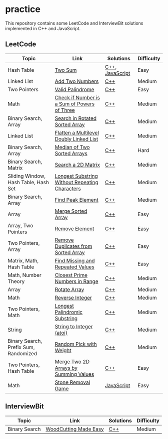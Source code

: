 # practice

This repository contains some LeetCode and InterviewBit solutions implemented in C++ and JavaScript.

## LeetCode

| Topic                                 | Link                                                                                                                            | Solutions                                                                                       | Difficulty |
| ------------------------------------- | ------------------------------------------------------------------------------------------------------------------------------- | ----------------------------------------------------------------------------------------------- | ---------- |
| Hash Table                            | [Two Sum](https://leetcode.com/problems/two-sum/)                                                                               | [C++](./C++/solutions_1/solutions_1.hpp), [JavaScript](./JavaScript/solutions_1/solutions_1.js) | Easy       |
| Linked List                           | [Add Two Numbers](https://leetcode.com/problems/add-two-numbers/)                                                               | [C++](./C++/solutions_2/solutions_2.hpp)                                                        | Medium     |
| Two Pointers                          | [Valid Palindrome](https://leetcode.com/problems/valid-palindrome/)                                                             | [C++](./C++/solutions_125/solutions_125.hpp)                                                    | Easy       |
| Math                                  | [Check if Number is a Sum of Powers of Three](https://leetcode.com/problems/check-if-number-is-a-sum-of-powers-of-three/)       | [C++](./C++/solutions_1780/solutions_1780.hpp)                                                  | Medium     |
| Binary Search, Array                  | [Search in Rotated Sorted Array](https://leetcode.com/problems/search-in-rotated-sorted-array/)                                 | [C++](./C++/solutions_33/solutions_33.hpp)                                                      | Medium     |
| Linked List                           | [Flatten a Multilevel Doubly Linked List](https://leetcode.com/problems/flatten-a-multilevel-doubly-linked-list/)               | [C++](./C++/solutions_430/solutions_430.hpp)                                                    | Medium     |
| Binary Search, Array                  | [Median of Two Sorted Arrays](https://leetcode.com/problems/median-of-two-sorted-arrays/)                                       | [C++](./C++/solutions_4/solutions_4.hpp)                                                        | Hard       |
| Binary Search, Matrix                 | [Search a 2D Matrix](https://leetcode.com/problems/search-a-2d-matrix/)                                                         | [C++](./C++/solutions_74/solutions_74.hpp)                                                      | Medium     |
| Sliding Window, Hash Table, Hash Set  | [Longest Substring Without Repeating Characters](https://leetcode.com/problems/longest-substring-without-repeating-characters/) | [C++](./C++/solutions_3/solutions_3.hpp)                                                        | Medium     |
| Binary Search, Array                  | [Find Peak Element](https://leetcode.com/problems/find-peak-element/)                                                           | [C++](./C++/solutions_162/solutions_162.hpp)                                                    | Medium     |
| Array                                 | [Merge Sorted Array](https://leetcode.com/problems/merge-sorted-array/)                                                         | [C++](./C++/solutions_88/solutions_88.hpp)                                                      | Easy       |
| Array, Two Pointers                   | [Remove Element](https://leetcode.com/problems/remove-element/)                                                                 | [C++](./C++/solutions_27/solutions_27.hpp)                                                      | Easy       |
| Two Pointers, Array                   | [Remove Duplicates from Sorted Array](https://leetcode.com/problems/remove-duplicates-from-sorted-array/)                       | [C++](./C++/solutions_26/solutions_26.hpp)                                                      | Easy       |
| Matrix, Math, Hash Table              | [Find Missing and Repeated Values](https://leetcode.com/problems/find-missing-and-repeated-values/)                             | [C++](./C++/solutions_2965/solutions_2965.hpp)                                                  | Easy       |
| Math, Number Theory                   | [Closest Prime Numbers in Range](https://leetcode.com/problems/closest-prime-numbers-in-range/)                                 | [C++](./C++/solutions_2523/solutions_2523.hpp)                                                  | Medium     |
| Array                                 | [Rotate Array](https://leetcode.com/problems/rotate-array/)                                                                     | [C++](./C++/solutions_189/solutions_189.hpp)                                                    | Medium     |
| Math                                  | [Reverse Integer](https://leetcode.com/problems/reverse-integer/)                                                               | [C++](./C++/solutions_7/solutions_7.hpp)                                                        | Medium     |
| Two Pointers, Math                    | [Longest Palindromic Substring](https://leetcode.com/problems/longest-palindromic-substring/)                                   | [C++](./C++/solutions_5/solutions_5.hpp)                                                        | Medium     |
| String                                | [String to Integer (atoi)](https://leetcode.com/problems/string-to-integer-atoi/)                                               | [C++](./C++/solutions_8/solutions_8.hpp)                                                        | Medium     |
| Binary Search, Prefix Sum, Randomized | [Random Pick with Weight](https://leetcode.com/problems/random-pick-with-weight/)                                               | [C++](./C++/solutions_528/solutions_528.hpp)                                                    | Medium     |
| Two Pointers, Hash Table              | [Merge Two 2D Arrays by Summing Values](https://leetcode.com/problems/merge-two-2d-arrays-by-summing-values/)                   | [C++](./C++/solutions_2570/solutions_2570.hpp)                                                  | Easy       |
| Math                                  | [Stone Removal Game](https://leetcode.com/problems/stone-removal-game/)                                                         | [JavaScript](./JavaScript/solutions_3360/solutions_3360.js)                                     | Easy       |

## InterviewBit

| Topic         | Link                                                                                  | Solutions                                                    | Difficulty |
| ------------- | ------------------------------------------------------------------------------------- | ------------------------------------------------------------ | ---------- |
| Binary Search | [WoodCutting Made Easy](https://www.interviewbit.com/problems/woodcutting-made-easy/) | [C++](./C++/solutions_woodcutting/solutions_woodcutting.hpp) | Medium     |
